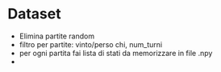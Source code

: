 # Dataset

- Elimina partite random
- filtro per partite: vinto/perso chi, num_turni
- per ogni partita fai lista di stati da memorizzare in file .npy
-
